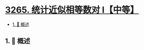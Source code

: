 # [3265. 统计近似相等数对 I【中等】](https://github.com/tnotesjs/TNotes.leetcode/tree/main/notes/3265.%20%E7%BB%9F%E8%AE%A1%E8%BF%91%E4%BC%BC%E7%9B%B8%E7%AD%89%E6%95%B0%E5%AF%B9%20I%E3%80%90%E4%B8%AD%E7%AD%89%E3%80%91)

<!-- region:toc -->

- [1. 📝 概述](#1--概述)

<!-- endregion:toc -->

## 1. 📝 概述
